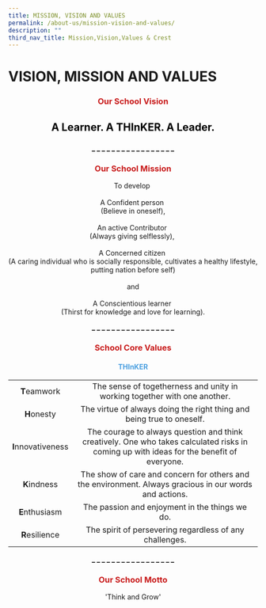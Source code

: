```yaml
---
title: MISSION, VISION AND VALUES
permalink: /about-us/mission-vision-and-values/
description: ""
third_nav_title: Mission,Vision,Values & Crest
---
```


# VISION, MISSION AND VALUES
<h3> <p style = "text-align: center;"><span style="color: #c81b1b;"> <b>Our School Vision </b></span> </p></h3>

<h2> <p style = "text-align: center;"><span style="color: #000000;"><b> A Learner. A THInKER. A Leader.</b></span> </p></h2>

<p style = "text-align: center;"><span style="color: #000000;"><b>  _ _ _ _ _ _ _ _ _ _ _ _ _ _ _ _ _</b></span> </p>

<h3> <p style = "text-align: center;"><span style="color: #c81b1b;"><b> Our School Mission</b> </span> </p></h3>

<p style = "text-align: center;"> To develop <br><br> A Confident person <br>(Believe in oneself), <br><br>An active Contributor <br>(Always giving selflessly), <br><br>A Concerned citizen <br>(A caring individual who is socially responsible, cultivates a healthy lifestyle, putting nation before self)<br><br>and<br><br> A Conscientious learner <br>(Thirst for knowledge and love for learning).</p>

<p style = "text-align: center;"><span style="color: #000000;"><b>  _ _ _ _ _ _ _ _ _ _ _ _ _ _ _ _ _</b></span> </p>

<h3> <p style = "text-align: center;"><span style="color: #c81b1b;"> <b>School Core Values </b></span> </p></h3>

<h4> <p style = "text-align: center;"><span style="color: #4a9fe0;"> <b>THInKER </b></span> </p></h4>

|           |              |
|:----------------:|:-------------------------------------------------------------------------------------------------------------------------------------------:|
|    **T**eamwork    |     The sense of togetherness and unity in working together with one another.        |
|     **H**onesty    |         The virtue of always doing the right thing and being true to oneself.            |
| **I**nnovativeness | The courage to always question and think creatively. One who takes calculated risks in coming up with ideas for the benefit of everyone.  |
|   **K**indness    |         The show of care and concern for others and the environment. Always gracious in our words and actions.                  |
|   **E**nthusiasm   |          The passion and enjoyment in the things we do.               |
|   **R**esilience   |      The spirit of persevering regardless of any challenges.                |


<p style = "text-align: center;"><span style="color: #000000;"><b>  _ _ _ _ _ _ _ _ _ _ _ _ _ _ _ _ _</b></span> </p>

<h3> <p style = "text-align: center;"><span style="color: #c81b1b;"><b> Our School Motto </b></span> </p></h3>

<p style = "text-align: center;"> 'Think and Grow'</p>